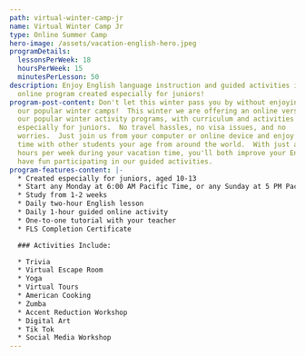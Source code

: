 ```yaml
---
path: virtual-winter-camp-jr
name: Virtual Winter Camp Jr
type: Online Summer Camp
hero-image: /assets/vacation-english-hero.jpeg
programDetails:
  lessonsPerWeek: 18
  hoursPerWeek: 15
  minutesPerLesson: 50
description: Enjoy English language instruction and guided activities in a fun
  online program created especially for juniors!
program-post-content: Don't let this winter pass you by without enjoying one of
  our popular winter camps!  This winter we are offering an online version of
  our popular winter activity programs, with curriculum and activities selected
  especially for juniors.  No travel hassles, no visa issues, and no
  worries.  Just join us from your computer or online device and enjoy spending
  time with other students your age from around the world.  With just a few
  hours per week during your vacation time, you'll both improve your English and
  have fun participating in our guided activities.
program-features-content: |-
  * Created especially for juniors, aged 10-13
  * Start any Monday at 6:00 AM Pacific Time, or any Sunday at 5 PM Pacific Time
  * Study from 1-2 weeks
  * Daily two-hour English lesson
  * Daily 1-hour guided online activity
  * One-to-one tutorial with your teacher
  * FLS Completion Certificate

  ### Activities Include:

  * Trivia
  * Virtual Escape Room
  * Yoga
  * Virtual Tours
  * American Cooking
  * Zumba
  * Accent Reduction Workshop
  * Digital Art
  * Tik Tok
  * Social Media Workshop
---
```

